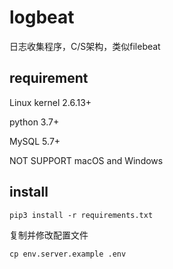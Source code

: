 # logbeat

日志收集程序，C/S架构，类似filebeat

## requirement

Linux kernel 2.6.13+

python 3.7+

MySQL 5.7+

NOT SUPPORT macOS and Windows

## install

`pip3 install -r requirements.txt`

复制并修改配置文件

`cp env.server.example .env`

